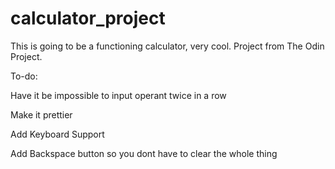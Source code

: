 # calculator_project

This is going to be a functioning calculator, very cool.
Project from The Odin Project.


To-do:

Have it be impossible to input operant twice in a row

Make it prettier

Add Keyboard Support

Add Backspace button so you dont have to clear the whole thing
